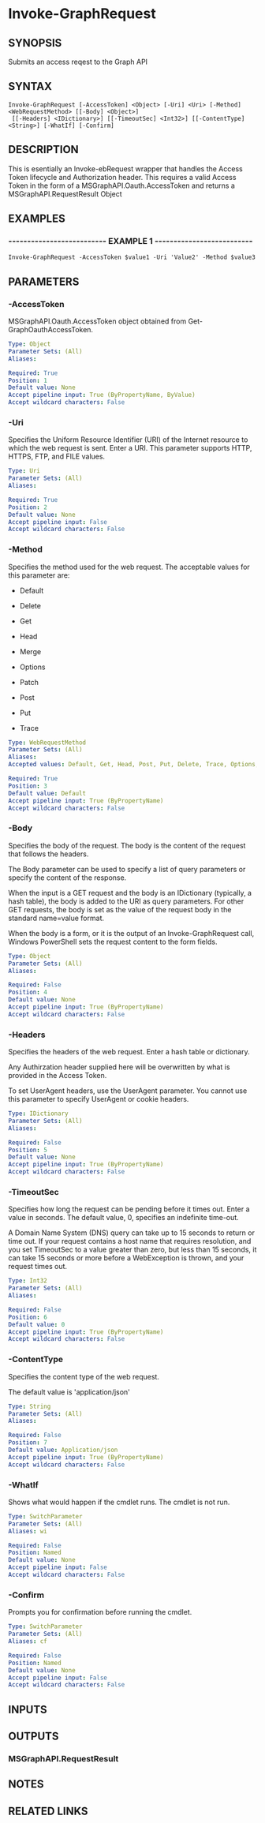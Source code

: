 # Invoke-GraphRequest

## SYNOPSIS
Submits an access reqest to the Graph API

## SYNTAX

```
Invoke-GraphRequest [-AccessToken] <Object> [-Uri] <Uri> [-Method] <WebRequestMethod> [[-Body] <Object>]
 [[-Headers] <IDictionary>] [[-TimeoutSec] <Int32>] [[-ContentType] <String>] [-WhatIf] [-Confirm]
```

## DESCRIPTION
This is esentially an Invoke-ebRequest wrapper that handles the Access Token lifecycle and Authorization header.
This requires a valid Access Token in the form of a MSGraphAPI.Oauth.AccessToken and returns a MSGraphAPI.RequestResult Object

## EXAMPLES

### -------------------------- EXAMPLE 1 --------------------------
```
Invoke-GraphRequest -AccessToken $value1 -Uri 'Value2' -Method $value3
```

## PARAMETERS

### -AccessToken
MSGraphAPI.Oauth.AccessToken object obtained from Get-GraphOauthAccessToken.

```yaml
Type: Object
Parameter Sets: (All)
Aliases: 

Required: True
Position: 1
Default value: None
Accept pipeline input: True (ByPropertyName, ByValue)
Accept wildcard characters: False
```

### -Uri
Specifies the Uniform Resource Identifier (URI) of the Internet resource to which the web request is sent.
Enter a URI.
This parameter supports HTTP, HTTPS, FTP, and FILE values.

```yaml
Type: Uri
Parameter Sets: (All)
Aliases: 

Required: True
Position: 2
Default value: None
Accept pipeline input: False
Accept wildcard characters: False
```

### -Method
Specifies the method used for the web request.
The acceptable values for this parameter are:

- Default

- Delete

- Get

- Head

- Merge

- Options

- Patch

- Post

- Put

- Trace

```yaml
Type: WebRequestMethod
Parameter Sets: (All)
Aliases: 
Accepted values: Default, Get, Head, Post, Put, Delete, Trace, Options, Merge, Patch

Required: True
Position: 3
Default value: Default
Accept pipeline input: True (ByPropertyName)
Accept wildcard characters: False
```

### -Body
Specifies the body of the request.
The body is the content of the request that follows the headers.

The Body parameter can be used to specify a list of query parameters or specify the content of the response.

When the input is a GET request and the body is an IDictionary (typically, a hash table), the body is added to the URI as query parameters.
For other GET requests, the body is set as the value of the request body in the standard name=value format.

When the body is a form, or it is the output of an Invoke-GraphRequest call, Windows PowerShell sets the request content to the form fields.

```yaml
Type: Object
Parameter Sets: (All)
Aliases: 

Required: False
Position: 4
Default value: None
Accept pipeline input: True (ByPropertyName)
Accept wildcard characters: False
```

### -Headers
Specifies the headers of the web request.
Enter a hash table or dictionary.

Any Authirzation header supplied here will be overwritten by what is provided in the Access Token.

To set UserAgent headers, use the UserAgent parameter.
You cannot use this parameter to specify UserAgent or cookie headers.

```yaml
Type: IDictionary
Parameter Sets: (All)
Aliases: 

Required: False
Position: 5
Default value: None
Accept pipeline input: True (ByPropertyName)
Accept wildcard characters: False
```

### -TimeoutSec
Specifies how long the request can be pending before it times out.
Enter a value in seconds.
The default value, 0, specifies an indefinite time-out.

A Domain Name System (DNS) query can take up to 15 seconds to return or time out.
If your request contains a host name that requires resolution, and you set TimeoutSec to a value greater than zero, but less than 15 seconds, it can take 15 seconds or more before a WebException is thrown, and your request times out.

```yaml
Type: Int32
Parameter Sets: (All)
Aliases: 

Required: False
Position: 6
Default value: 0
Accept pipeline input: True (ByPropertyName)
Accept wildcard characters: False
```

### -ContentType
Specifies the content type of the web request.

The default value is 'application/json'

```yaml
Type: String
Parameter Sets: (All)
Aliases: 

Required: False
Position: 7
Default value: Application/json
Accept pipeline input: True (ByPropertyName)
Accept wildcard characters: False
```

### -WhatIf
Shows what would happen if the cmdlet runs.
The cmdlet is not run.

```yaml
Type: SwitchParameter
Parameter Sets: (All)
Aliases: wi

Required: False
Position: Named
Default value: None
Accept pipeline input: False
Accept wildcard characters: False
```

### -Confirm
Prompts you for confirmation before running the cmdlet.

```yaml
Type: SwitchParameter
Parameter Sets: (All)
Aliases: cf

Required: False
Position: Named
Default value: None
Accept pipeline input: False
Accept wildcard characters: False
```

## INPUTS

## OUTPUTS

### MSGraphAPI.RequestResult

## NOTES

## RELATED LINKS

